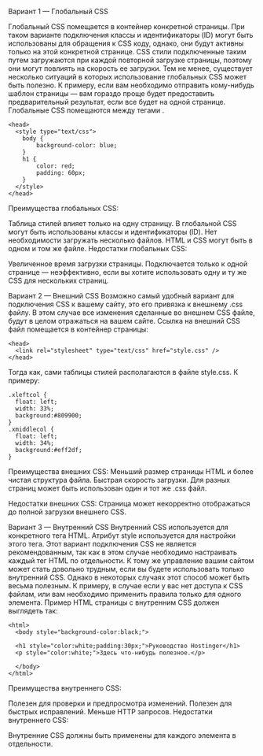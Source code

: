 Вариант 1 — Глобальный CSS

Глобальный CSS помещается в контейнер <head> конкретной страницы. При таком варианте подключения классы и идентификаторы (ID) могут быть использованы для обращения к CSS коду, однако, они будут активны только на этой конкретной странице. CSS стили подключенные таким путем загружаются при каждой повторной загрузке страницы, поэтому они могут повлиять на скорость ее загрузки. Тем не менее, существует несколько ситуаций в которых использование глобальных CSS может быть полезно. К примеру, если вам необходимо отправить кому-нибудь шаблон страницы — вам гораздо проще будет предоставить предварительный результат, если все будет на одной странице. Глобальные CSS помещаются между тегами <style></style>.

```
<head>
  <style type="text/css">
    body {
        background-color: blue;
    }
    h1 {
        color: red;
        padding: 60px;
    }
  </style>
</head>
```

Преимущества глобальных CSS:

Таблица стилей влияет только на одну страницу.
В глобальной CSS могут быть использованы классы и идентификаторы (ID).
Нет необходимости загружать несколько файлов. HTML и CSS могут быть в одном и том же файле.
Недостатки глобальных CSS:

Увеличенное время загрузки страницы.
Подключается только к одной странице — неэффективно, если вы хотите использовать одну и ту же CSS для нескольких страниц.

Вариант 2 — Внешний CSS
Возможно самый удобный вариант для подключения CSS к вашему сайту, это его привязка к внешнему .css файлу. В этом случае все изменения сделанные во внешнем CSS файле, будут в целом отражаться на вашем сайте. Ссылка на внешний CSS файл помещается в контейнер <head> страницы:

```
<head>
  <link rel="stylesheet" type="text/css" href="style.css" />
</head>

```

Тогда как, сами таблицы стилей располагаются в файле style.css. К примеру:

```
.xleftcol {
  float: left;
  width: 33%;
  background:#809900;
}
.xmiddlecol {
  float: left;
  width: 34%;
  background:#eff2df;
}
```

Преимущества внешних CSS:
Меньший размер страницы HTML и более чистая структура файла.
Быстрая скорость загрузки.
Для разных страниц может быть использован один и тот же .css файл.

Недостатки внешних CSS:
Страница может некорректно отображаться до полной загрузки внешнего CSS.

Вариант 3 — Внутренний CSS
Внутренний CSS используется для конкретного тега HTML. Атрибут style используется для настройки этого тега. Этот вариант подключения CSS не является рекомендованным, так как в этом случае необходимо настраивать каждый тег HTML по отдельности. К тому же управление вашим сайтом может стать довольно трудным, если вы будете использовать только внутренний CSS. Однако в некоторых случаях этот способ может быть весьма полезным. К примеру, в случае если у вас нет доступа к CSS файлам, или вам необходимо применить правила только для одного элемента. Пример HTML страницы с внутренним CSS должен выглядеть так:

```
<html>
  <body style="background-color:black;">

  <h1 style="color:white;padding:30px;">Руководство Hostinger</h1>
  <p style="color:white;">Здесь что-нибудь полезное.</p>

  </body>
</html>

```

Преимущества внутреннего CSS:

Полезен для проверки и предпросмотра изменений.
Полезен для быстрых исправлений.
Меньше HTTP запросов.
Недостатки внутреннего CSS:

Внутренние CSS должны быть применены для каждого элемента в отдельности.
